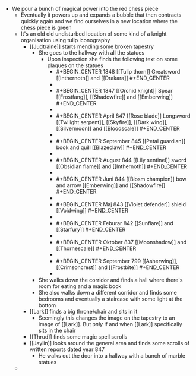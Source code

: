 - We pour a bunch of magical power into the red chess piece
	- Eventually it powers up and expands a bubble that then contracts quickly again and we find ourselves in a new location where the chess piece is green
	- It's an old old undisturbed location of some kind of a knight organisation using tulip iconography
		- [[Judtraine]] starts mending some broken tapestry
			- She goes to the hallway with all the statues
				- Upon inspection she finds the following text on some plaques on the statues
					- #+BEGIN_CENTER
					  1848
					  [[Tulip thorn]]
					  Greatsword
					  [[Inthernoth]] and [[Drakara]]
					  #+END_CENTER
					-
					- #+BEGIN_CENTER
					  1847
					  [[Orchid knight]]
					  Spear
					  [[Frostfang]], [[Shadowfire]] and [[Emberwing]]
					  #+END_CENTER
					-
					- #+BEGIN_CENTER
					  April 847
					  [[Rose blade]]
					  Longsword
					  [[Twilight serpent]], [[Skyfire]], [[Dark wing]], [[Silvermoon]] and [[Bloodscale]]
					  #+END_CENTER
					-
					- #+BEGIN_CENTER
					  September 845
					  [[Petal guardian]]
					  book and quill
					  [[Blazeclaw]]
					  #+END_CENTER
					-
					- #+BEGIN_CENTER
					  August 844
					  [[Lily sentinel]]
					  sword
					  [[Obsidian flame]] and [[Inthernoth]]
					  #+END_CENTER
					-
					- #+BEGIN_CENTER
					  Juni 844
					  [[Blosm champion]]
					  bow and arrow
					  [[Emberwing]] and [[Shadowfire]]
					  #+END_CENTER
					-
					- #+BEGIN_CENTER
					  Maj 843
					  [[Violet defender]]
					  shield
					  [[Voidwing]]
					  #+END_CENTER
					-
					- #+BEGIN_CENTER
					  Feburar 842
					  [[Sunflare]] and [[Starfury]]
					  #+END_CENTER
					-
					- #+BEGIN_CENTER
					  Oktober 837
					  [[Moonshadow]] and [[Thornescale]]
					  #+END_CENTER
					-
					- #+BEGIN_CENTER
					  September 799
					  [[Asherwing]], [[Crimsoncrest]] and [[Frostbite]]
					  #+END_CENTER
					-
			- She walks down the corridor and finds a hall where there's room for eating and a magic book
			- She also walks down a different corridor and finds some bedrooms and eventually a staircase with some light at the bottom
		- [[Lark]] finds a big throne/chair and sits in it
			- Seemingly this changes the image on the tapestry to an image of [[Lark]]. But _only_ if and when [[Lark]] specifically sits in the chair
		- [[Thrud]] finds some magic spell scrolls
		- [[Jaylin]] looks around the general area and finds some scrolls of written reports dated year 847
			- He walks out the door into a hallway with a bunch of marble statues
	-
